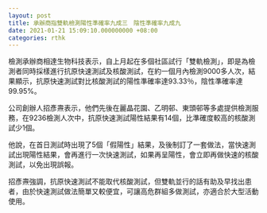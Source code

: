 ```yaml
---
layout: post
title: 承辦商指雙軌檢測陽性準確率九成三　陰性準確率九成九
date: 2021-01-21 15:09:10.000000000 +08:00
categories: rthk
---
```


檢測承辦商相達生物科技表示，自上月起在多個社區試行「雙軌檢測」，即是為檢測者同時採樣進行抗原快速測試及核酸測試，在約一個月內檢測9000多人次，結果顯示，抗原快速測試對比核酸測試的陽性準確率達93.33％，陰性準確率達99.95%。

公司創辦人招彥燾表示，他們先後在麗晶花園、乙明邨、東頭邨等多處提供檢測服務，在9236檢測人次中，抗原快速測試陽性結果有14個，比準確度較高的核酸測試少1個。

他說，在首日測試時出現了5個「假陽性」結果，及後制訂了一套做法，當快速測試出現陽性結果，會再進行一次快速測試，如果再呈陽性，會立即再做快速的核酸測試，以免出現誤報。

招彥燾強調，抗原快速測試不能取代核酸測試，但雙軌並行的話有助及早找出患者，由於快速測試做法簡單又較便宜，可讓高危群組多做測試，亦適合於大型活動使用。
